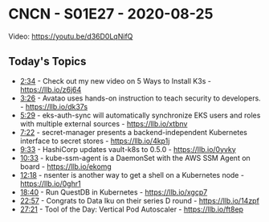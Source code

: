 # CNCN - S01E27 - 2020-08-25

Video: https://youtu.be/d36D0LqNifQ

## Today's Topics

- [2:34](https://www.youtube.com/watch?v=d36D0LqNifQ&t=154) - Check out my new video on 5 Ways to Install K3s - https://llb.io/z6j64
- [3:26](https://www.youtube.com/watch?v=d36D0LqNifQ&t=206) - Avatao uses hands-on instruction to teach security to developers. - https://llb.io/dk37s
- [5:29](https://www.youtube.com/watch?v=d36D0LqNifQ&t=329) - eks-auth-sync will automatically synchronize EKS users and roles with multiple external sources - https://llb.io/xtbnv
- [7:22](https://www.youtube.com/watch?v=d36D0LqNifQ&t=442) - secret-manager presents a backend-independent Kubernetes interface to secret stores - https://llb.io/4kp1j
- [9:33](https://www.youtube.com/watch?v=d36D0LqNifQ&t=573) - HashiCorp updates vault-k8s to 0.5.0 - https://llb.io/0yvky
- [10:33](https://www.youtube.com/watch?v=d36D0LqNifQ&t=633) - kube-ssm-agent is a DaemonSet with the AWS SSM Agent on board - https://llb.io/ekomg
- [12:18](https://www.youtube.com/watch?v=d36D0LqNifQ&t=738) - nsenter is another way to get a shell on a Kubernetes node - https://llb.io/0ghr1
- [18:40](https://www.youtube.com/watch?v=d36D0LqNifQ&t=1120) - Run QuestDB in Kubernetes - https://llb.io/xgcp7
- [22:57](https://www.youtube.com/watch?v=d36D0LqNifQ&t=1377) - Congrats to Data Iku on their series D round - https://llb.io/14zpf
- [27:21](https://www.youtube.com/watch?v=d36D0LqNifQ&t=1641) - Tool of the Day:  Vertical Pod Autoscaler - https://llb.io/ft8ep
